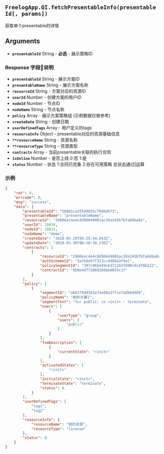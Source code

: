 ## `FreelogApp.QI.fetchPresentableInfo(presentableId[, params])`
获取单个presentable的详情
## Arguments 
- **`presentableId`** String - **必选** - 展示策略ID

### Response 字段说明
- **`presentableId`** String - 展示方案ID
- **`presentableName`** String - 展示方案名称
- **`resourceId`** String - 方案对应的资源ID
- **`userId`** Number - 创建方案的用户ID
- **`nodeId`** Number - 节点ID
- **`nodeName`** String - 节点名称
- **`policy`** Array - 展示方案策略组 (示例数据仅做参考)
- **`createDate`** String - 创建日期
- **`userDefinedTags`** Array - 用户定义的tags
- **`resourceInfo`** Object - presentable对应的资源基础信息
- **`**resourceName`** String - 资源名称
- **`**resourceType`** String - 资源类型
- **`contracts`** Array - 当前presentable关联的执行合同
- **`isOnline`** Number - 是否上线 0:否 1:是
- **`status`** Number - 状态 1:合同已完备 2:存在可用策略 总状态通过|运算

### 示例
```json
{
    "ret": 0,
    "errcode": 0,
    "msg": "success",
    "data": {
        "presentableId": "5b0d1ca255d4055cf84bdb73",
        "presentableName": "presentableName",
        "resourceId": "2900eac4e4c8d96649901ac20a245b7bfa68ba8e",
        "userId": 10026,
        "nodeId": 10015,
        "nodeName": "demo",
        "createDate": "2018-05-29T09:25:54.043Z",
        "updateDate": "2018-05-30T08:10:30.236Z",
        "contracts": [
            {
                "resourceId": "2900eac4e4c8d96649901ac20a245b7bfa68ba8e",
                "authSchemeId": "5afb9e67f313cc4d88a3f9a1",
                "policySegmentId": "397c06bd49cb3712437890c9cdf8b222",
                "contractId": "5b0e4d772868266bb8055c1f"
            }
        ],
        "policy": [
            {
                "segmentId": "a68379dd361e74a89a37fce7a8b8d989",
                "policyName": "新的方案1",
                "segmentText": "for public: in <init> : terminate",
                "users": [
                    {
                        "userType": "group",
                        "users": [
                            "public"
                        ]
                    }
                ],
                "fsmDescription": [
                    {
                        "currentState": "<init>"
                    }
                ],
                "activatedStates": [
                    "<init>"
                ],
                "initialState": "<init>",
                "terminateState": "terminate",
                "status": 0
            }
        ],
        "userDefinedTags": [
            "tag1",
            "tag2"
        ],
        "resourceInfo": {
            "resourceName": "我的资源",
            "resourceType": "license"
        },
        "status": 0
    }
}
```

